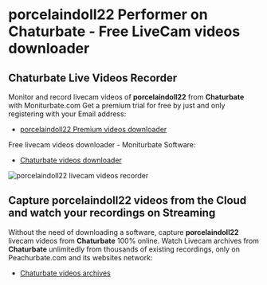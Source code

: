 # porcelaindoll22 Performer on Chaturbate - Free LiveCam videos downloader

## Chaturbate Live Videos Recorder

Monitor and record livecam videos of **porcelaindoll22** from **Chaturbate** with Moniturbate.com
Get a premium trial for free by just and only registering with your Email address:
* [porcelaindoll22 Premium videos downloader](https://moniturbate.com/request-demo-licence-key.html)

Free livecam videos downloader - Moniturbate Software:
* [Chaturbate videos downloader](https://moniturbate.com/moniturbate-download-software.html)

![porcelaindoll22 livecam videos recorder](https://peachurnet.com/templates/moniturbate-software.png)


## Capture porcelaindoll22 videos from the Cloud and watch your recordings on Streaming

Without the need of downloading a software, capture **porcelaindoll22** livecam videos from **Chaturbate** 100% online.
Watch Livecam archives from **Chaturbate** unlimitedly from thousands of existing recordings, only on Peachurbate.com and its websites network:
* [Chaturbate videos archives](https://peachurnet.com/)